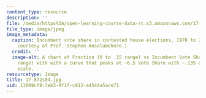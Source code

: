 ```yaml
---
content_type: resource
description: ''
file: /media/https%3A/open-learning-course-data-rc.s3.amazonaws.com/17-872-quantitative-research-in-political-science-and-public-policy-spring-2004/13809cf83eb30f1fc912a4544a5ace71_17-872s04.jpg
file_type: image/jpeg
image_metadata:
  caption: Incumbent vote share in contested house elections, 1978 to 2000. (Image
    courtesy of Prof. Stephen Ansolabehere.)
  credit: ''
  image-alt: A chart of Fraction (0 to .15 range) vs Incumbent Vote Share (.2 to 1
    range) with with a curve that peaks at ~6.5 Vote Share with ~.135 on the Fraction
    scale.
resourcetype: Image
title: 17-872s04.jpg
uid: 13809cf8-3eb3-0f1f-c912-a4544a5ace71
---
```

